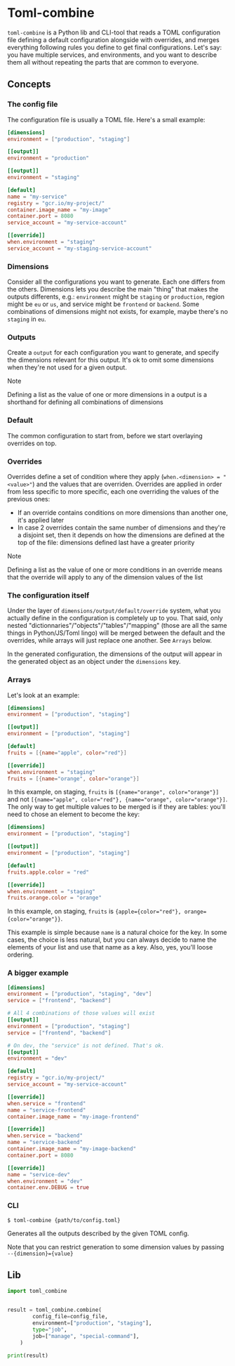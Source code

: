 # Toml-combine

`toml-combine` is a Python lib and CLI-tool that reads a TOML configuration file
defining a default configuration alongside with overrides, and merges everything
following rules you define to get final configurations. Let's say: you have multiple
services, and environments, and you want to describe them all without repeating the
parts that are common to everyone.

## Concepts

### The config file

The configuration file is usually a TOML file. Here's a small example:

```toml
[dimensions]
environment = ["production", "staging"]

[[output]]
environment = "production"

[[output]]
environment = "staging"

[default]
name = "my-service"
registry = "gcr.io/my-project/"
container.image_name = "my-image"
container.port = 8080
service_account = "my-service-account"

[[override]]
when.environment = "staging"
service_account = "my-staging-service-account"
```

### Dimensions

Consider all the configurations you want to generate. Each one differs from the others.
Dimensions lets you describe the main "thing" that makes the outputs differents, e.g.:
`environment` might be `staging` or `production`, region might be `eu` or `us`, and
service might be `frontend` or `backend`. Some combinations of dimensions might not
exists, for example, maybe there's no `staging` in `eu`.

### Outputs

Create a `output` for each configuration you want to generate, and specify the
dimensions relevant for this output. It's ok to omit some dimensions when they're not
used for a given output.

> [!Note]
> Defining a list as the value of one or more dimensions in a output
> is a shorthand for defining all combinations of dimensions

### Default

The common configuration to start from, before we start overlaying overrides on top.

### Overrides

Overrides define a set of condition where they apply (`when.<dimension> =
"<value>"`) and the values that are overriden. Overrides are applied in order from less
specific to more specific, each one overriding the values of the previous ones:

- If an override contains conditions on more dimensions than another one, it's applied
  later
- In case 2 overrides contain the same number of dimensions and they're a disjoint set,
  then it depends on how the dimensions are defined at the top of the file: dimensions
  defined last have a greater priority

> [!Note]
> Defining a list as the value of one or more conditions in an override
> means that the override will apply to any of the dimension values of the list

### The configuration itself

Under the layer of `dimensions/output/default/override` system, what you actually define
in the configuration is completely up to you. That said, only nested
"dictionnaries"/"objects"/"tables"/"mapping" (those are all the same things in
Python/JS/Toml lingo) will be merged between the default and the overrides, while
arrays will just replace one another. See `Arrays` below.

In the generated configuration, the dimensions of the output will appear in the generated
object as an object under the `dimensions` key.

### Arrays

Let's look at an example:

```toml
[dimensions]
environment = ["production", "staging"]

[[output]]
environment = ["production", "staging"]

[default]
fruits = [{name="apple", color="red"}]

[[override]]
when.environment = "staging"
fruits = [{name="orange", color="orange"}]
```

In this example, on staging, `fruits` is `[{name="orange", color="orange"}]` and not `[{name="apple", color="red"}, {name="orange", color="orange"}]`.
The only way to get multiple values to be merged is if they are tables: you'll need
to chose an element to become the key:

```toml
[dimensions]
environment = ["production", "staging"]

[[output]]
environment = ["production", "staging"]

[default]
fruits.apple.color = "red"

[[override]]
when.environment = "staging"
fruits.orange.color = "orange"
```

In this example, on staging, `fruits` is `{apple={color="red"}, orange={color="orange"}}`.

This example is simple because `name` is a natural choice for the key. In some cases,
the choice is less natural, but you can always decide to name the elements of your
list and use that name as a key. Also, yes, you'll loose ordering.

### A bigger example

```toml
[dimensions]
environment = ["production", "staging", "dev"]
service = ["frontend", "backend"]

# All 4 combinations of those values will exist
[[output]]
environment = ["production", "staging"]
service = ["frontend", "backend"]

# On dev, the "service" is not defined. That's ok.
[[output]]
environment = "dev"

[default]
registry = "gcr.io/my-project/"
service_account = "my-service-account"

[[override]]
when.service = "frontend"
name = "service-frontend"
container.image_name = "my-image-frontend"

[[override]]
when.service = "backend"
name = "service-backend"
container.image_name = "my-image-backend"
container.port = 8080

[[override]]
name = "service-dev"
when.environment = "dev"
container.env.DEBUG = true
```

### CLI

```console
$ toml-combine {path/to/config.toml}
```

Generates all the outputs described by the given TOML config.

Note that you can restrict generation to some dimension values by passing
`--{dimension}={value}`

## Lib

```python
import toml_combine


result = toml_combine.combine(
        config_file=config_file,
        environment=["production", "staging"],
        type="job",
        job=["manage", "special-command"],
    )

print(result)
```
